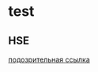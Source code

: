 # test
## HSE

[подозрительная ссылка](https://ru.wikipedia.org/wiki/%D0%9E%D0%B3%D1%83%D1%80%D0%B5%D1%86_%D0%BE%D0%B1%D1%8B%D0%BA%D0%BD%D0%BE%D0%B2%D0%B5%D0%BD%D0%BD%D1%8B%D0%B9#:~:text=%D0%92%20%D0%BF%D0%BB%D0%BE%D0%B4%D0%B0%D1%85%20%D0%BE%D0%B3%D1%83%D1%80%D1%86%D0%B0%20%D1%81%D0%BE%D0%B4%D0%B5%D1%80%D0%B6%D0%B8%D1%82%D1%81%D1%8F%2094,%2D0%2C7%20%25%20%D0%BA%D0%BB%D0%B5%D1%82%D1%87%D0%B0%D1%82%D0%BA%D0%B8.)
